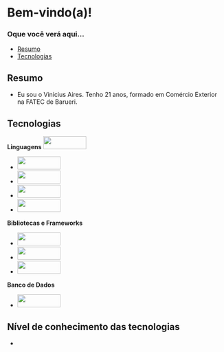 # Bem-vindo(a)!

### Oque você verá aqui...
<!--ts-->
   * [Resumo](#resumo)
   * [Tecnologias](#tecnologias)
<!--te-->

## Resumo
- Eu sou o Vinicius Aires. Tenho 21 anos, formado em Comércio Exterior na FATEC de Barueri. 

## Tecnologias
**Linguagens**
<code><img height="30" width="100" src= "https://img.shields.io/badge/HTML5-E34F26?style=for-the-badge&logo=html5&logoColor=white"></code>
- <code><img height="30" width="100" src= "https://img.shields.io/badge/CSS3-1572B6?style=for-the-badge&logo=css3&logoColor=white"></code>
- <code><img height="30" width="100" src= "https://img.shields.io/badge/Sass-CC6699?style=for-the-badge&logo=sass&logoColor=white"></code>
- <code><img height="30" width="100" src= "https://img.shields.io/badge/JavaScript-323330?style=for-the-badge&logo=javascript&logoColor=F7DF1E"></code>
- <code><img height="30" width="100" src= "https://img.shields.io/badge/Node.js-339933?style=for-the-badge&logo=nodedotjs&logoColor=white"></code>

**Bibliotecas e Frameworks**
- <code><img height="30" width="100" src= "https://img.shields.io/badge/React-20232A?style=for-the-badge&logo=react&logoColor=61DAFB"></code>
- <code><img height="30" width="100" src= "https://img.shields.io/badge/Express.js-000000?style=for-the-badge&logo=express&logoColor=white"></code>
- <code><img height="30" width="100" src= "https://img.shields.io/badge/Expo-1B1F23?style=for-the-badge&logo=expo&logoColor=white"></code>

**Banco de Dados**
- <code><img height="30" width="100" src= "https://img.shields.io/badge/MySQL-005C84?style=for-the-badge&logo=mysql&logoColor=white"></code>

## Nível de conhecimento das tecnologias
- 
